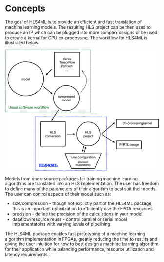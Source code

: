 # Concepts

The goal of HLS4ML is to provide an efficient and fast translation of machine learning models.
The resulting HLS project can be then used to produce an IP which can be plugged into more complex designs or be used to create a kernal for CPU co-processing.
The workflow for HLS4ML is illustrated below.  

<div style="text-align: center;"><img src="img/overview.jpg" width="700" /></div>

Models from open-source packages for training machine learning algorithms are translated into an HLS implementation. 
The user has freedom to define many of the parameters of their algorithm to best suit their needs.  
The user can control aspects of their model such as:
   * size/compression - though not explictly part of the HLS4ML package, this is an important optimization to efficiently use the FPGA resources
   * precision - define the precision of the calculations in your model
   * dataflow/resource reuse - control parallel or serial model implementatoins with varying levels of pipelining

The HLS4ML package enables fast prototyping of a machine learning algorithm implementation in FPGAs,
greatly reducing the time to results and giving the user intuition for how to best design a machine learning algorithm for their application while balancing performance, resource utilization and latency requirements.